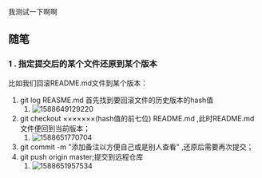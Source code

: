 我测试一下啊啊

## 随笔

### 1 . 指定提交后的某个文件还原到某个版本

比如我们回滚README.md文件到某个版本：

1. git log REASME.md 首先找到要回滚文件的历史版本的hash值
   1. ![1588649129220](https://github.com/great-Yue/c_projrct_practice/blob/master/img/查看版本历史.jpg)
2. git checkout ×××××××(hash值的前七位) README.md ,此时README.md文件便回到当前版本；
   1. ![1588651770704](https://github.com/great-Yue/c_projrct_practice/blob/master/img/选择版本.jpg)
3. git commit -m "添加备注以方便自己或是别人查看" ,还原后需要再次提交；
4. git push origin master;提交到远程仓库
   1. ![1588651957534](https://github.com/great-Yue/c_projrct_practice/blob/master/img/提交演示.jpg)
